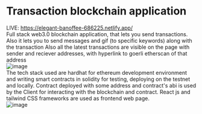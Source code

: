 # Transaction blockchain application

LIVE: https://elegant-banoffee-686225.netlify.app/
<br/>
Full stack web3.0 blockchain application, that lets you send transactions. Also it lets you to send messages and gif (to specific keywords) along with the transaction
Also all the latest transactions are visible on the page with sender and reciever addresses, with hyperlink to goerli etherscan of that address
<br/>
![image](https://user-images.githubusercontent.com/99763743/197285881-573d308d-218a-44a3-bf1b-4360da1b6f2e.png)
<br/>
The tech stack used are hardhat for ethereum development environment and writing smart contracts in solidity for testing, deploying on the testnet and locally. Contract
deployed with some address and contract's abi is used by the Client for interacting with the blockchain and contract. React js and tailwind CSS frameworks are used as 
frontend web page.
<br/>
![image](https://user-images.githubusercontent.com/99763743/197286859-5e8a782b-693e-48cd-bc0c-ad53f7316e1f.png)
